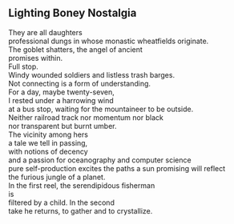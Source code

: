 Lighting Boney Nostalgia
------------------------
They are all daughters  
professional dungs in whose monastic wheatfields originate.  
The goblet shatters, the angel of ancient  
promises within.  
Full stop.  
Windy wounded soldiers and listless trash barges.  
Not connecting is a form of understanding.  
For a day, maybe twenty-seven,  
I rested under a harrowing wind  
at a bus stop, waiting for the mountaineer to be outside.  
Neither railroad track nor momentum nor black  
nor transparent but burnt umber.  
The vicinity among hers  
a tale we tell in passing,  
with notions of decency  
and a passion for oceanography and computer science  
pure self-production excites the paths a sun promising will reflect  
the furious jungle of a planet.  
In the first reel, the serendipidous fisherman  
is  
filtered by a child. In the second  
take he returns, to gather and to crystallize.  
